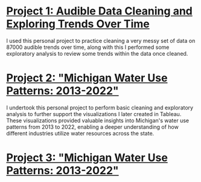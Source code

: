# [Project 1: Audible Data Cleaning and Exploring Trends Over Time](https://github.com/faoroj/Audible-Data-Project)

I used this personal project to practice cleaning a very messy set of data on 87000 audible trends over time, along with this I performed some exploratory analysis to review some trends within the data once cleaned.


# [Project 2: "Michigan Water Use Patterns: 2013-2022"](https://github.com/faoroj/Michigan-Water-Usage)

I undertook this personal project to perform basic cleaning and exploratory analysis to further support the visualizations I later created in Tableau. These visualizations provided valuable insights into Michigan's water use patterns from 2013 to 2022, enabling a deeper understanding of how different industries utilize water resources across the state.


# [Project 3: "Michigan Water Use Patterns: 2013-2022"](https://github.com/faoroj/Michigan-Water-Usage)


